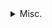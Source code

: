 <details class="details">
	<summary>Misc.</summary>

<details class="details">
			<summary>Debugging2</summary>
      
       test2
    </details>

</details>
